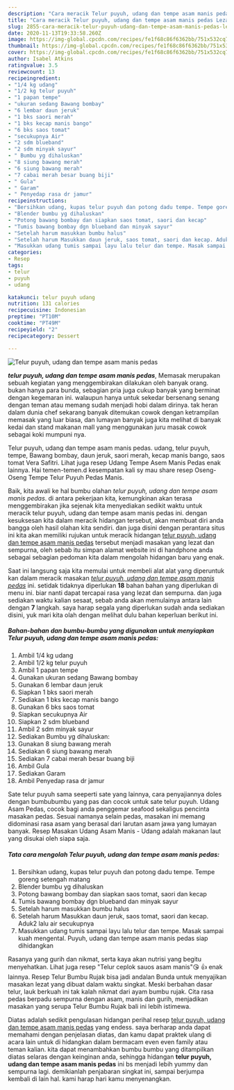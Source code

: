 ```yaml
---
description: "Cara meracik Telur puyuh, udang dan tempe asam manis pedas Lezat"
title: "Cara meracik Telur puyuh, udang dan tempe asam manis pedas Lezat"
slug: 2855-cara-meracik-telur-puyuh-udang-dan-tempe-asam-manis-pedas-lezat
date: 2020-11-13T19:33:58.260Z
image: https://img-global.cpcdn.com/recipes/fe1f68c86f6362bb/751x532cq70/telur-puyuh-udang-dan-tempe-asam-manis-pedas-foto-resep-utama.jpg
thumbnail: https://img-global.cpcdn.com/recipes/fe1f68c86f6362bb/751x532cq70/telur-puyuh-udang-dan-tempe-asam-manis-pedas-foto-resep-utama.jpg
cover: https://img-global.cpcdn.com/recipes/fe1f68c86f6362bb/751x532cq70/telur-puyuh-udang-dan-tempe-asam-manis-pedas-foto-resep-utama.jpg
author: Isabel Atkins
ratingvalue: 3.5
reviewcount: 13
recipeingredient:
- "1/4 kg udang"
- "1/2 kg telur puyuh"
- "1 papan tempe"
- "ukuran sedang Bawang bombay"
- "6 lembar daun jeruk"
- "1 bks saori merah"
- "1 bks kecap manis bango"
- "6 bks saos tomat"
- "secukupnya Air"
- "2 sdm blueband"
- "2 sdm minyak sayur"
- " Bumbu yg dihaluskan"
- "8 siung bawang merah"
- "6 siung bawang merah"
- "7 cabai merah besar buang biji"
- " Gula"
- " Garam"
- " Penyedap rasa dr jamur"
recipeinstructions:
- "Bersihkan udang, kupas telur puyuh dan potong dadu tempe. Tempe goreng setengah matang"
- "Blender bumbu yg dihaluskan"
- "Potong bawang bombay dan siapkan saos tomat, saori dan kecap"
- "Tumis bawang bombay dgn blueband dan minyak sayur"
- "Setelah harum masukkan bumbu halus"
- "Setelah harum Masukkan daun jeruk, saos tomat, saori dan kecap. Aduk2 lalu air secukupnya"
- "Masukkan udang tumis sampai layu lalu telur dan tempe. Masak sampai kuah mengental. Puyuh, udang dan tempe asam manis pedas siap dihidangkan"
categories:
- Resep
tags:
- telur
- puyuh
- udang

katakunci: telur puyuh udang 
nutrition: 131 calories
recipecuisine: Indonesian
preptime: "PT10M"
cooktime: "PT49M"
recipeyield: "2"
recipecategory: Dessert

---
```



![Telur puyuh, udang dan tempe asam manis pedas](https://img-global.cpcdn.com/recipes/fe1f68c86f6362bb/751x532cq70/telur-puyuh-udang-dan-tempe-asam-manis-pedas-foto-resep-utama.jpg)

<b><i>telur puyuh, udang dan tempe asam manis pedas</i></b>, Memasak merupakan sebuah kegiatan yang menggembirakan dilakukan oleh banyak orang. bukan hanya para bunda, sebagian pria juga cukup banyak yang berminat dengan kegemaran ini. walaupun hanya untuk sekedar bersenang senang dengan teman atau memang sudah menjadi hobi dalam dirinya. tak heran dalam dunia chef sekarang banyak ditemukan cowok dengan ketrampilan memasak yang luar biasa, dan lumayan banyak juga kita melihat di banyak kedai dan stand makanan mall yang menggunakan juru masak cowok sebagai koki mumpuni nya.

Telur puyuh, udang dan tempe asam manis pedas. udang, telur puyuh, tempe, Bawang bombay, daun jeruk, saori merah, kecap manis bango, saos tomat Vera Safitri. Lihat juga resep Udang Tempe Asem Manis Pedas enak lainnya. Hai temen-temen.d kesempatan kali sy mau share resep Oseng-Oseng Tempe Telur Puyuh Pedas Manis.

Baik, kita awali ke hal bumbu olahan <i>telur puyuh, udang dan tempe asam manis pedas</i>. di antara pekerjaan kita, kemungkinan akan terasa menggembirakan jika sejenak kita menyediakan sedikit waktu untuk meracik telur puyuh, udang dan tempe asam manis pedas ini. dengan kesuksesan kita dalam meracik hidangan tersebut, akan membuat diri anda bangga oleh hasil olahan kita sendiri. dan juga disini dengan perantara situs ini kita akan memiliki rujukan untuk meracik hidangan <u>telur puyuh, udang dan tempe asam manis pedas</u> tersebut menjadi masakan yang lezat dan sempurna, oleh sebab itu simpan alamat website ini di handphone anda sebagai sebagian pedoman kita dalam mengolah hidangan baru yang enak.


Saat ini langsung saja kita memulai untuk membeli alat alat yang diperuntuk kan dalam meracik masakan <u><i>telur puyuh, udang dan tempe asam manis pedas</i></u> ini. setidak tidaknya diperlukan <b>18</b> bahan bahan yang diperlukan di menu ini. biar nanti dapat tercapai rasa yang lezat dan sempurna. dan juga sediakan waktu kalian sesaat, sebab anda akan memulainya antara lain dengan <b>7</b> langkah. saya harap segala yang diperlukan sudah anda sediakan disini, yuk mari kita olah dengan melihat dulu bahan keperluan berikut ini.

<!--inarticleads1-->

##### Bahan-bahan dan bumbu-bumbu yang digunakan untuk menyiapkan Telur puyuh, udang dan tempe asam manis pedas:

1. Ambil 1/4 kg udang
1. Ambil 1/2 kg telur puyuh
1. Ambil 1 papan tempe
1. Gunakan ukuran sedang Bawang bombay
1. Gunakan 6 lembar daun jeruk
1. Siapkan 1 bks saori merah
1. Sediakan 1 bks kecap manis bango
1. Gunakan 6 bks saos tomat
1. Siapkan secukupnya Air
1. Siapkan 2 sdm blueband
1. Ambil 2 sdm minyak sayur
1. Sediakan  Bumbu yg dihaluskan:
1. Gunakan 8 siung bawang merah
1. Sediakan 6 siung bawang merah
1. Sediakan 7 cabai merah besar buang biji
1. Ambil  Gula
1. Sediakan  Garam
1. Ambil  Penyedap rasa dr jamur


Sate telur puyuh sama seeperti sate yang lainnya, cara penyajiannya doles dengan bumbubumbu yang pas dan cocok untuk sate telur puyuh. Udang Asam Pedas, cocok bagi anda penggemar seafood sekaligus pencinta masakan pedas. Sesuai namanya selain pedas, masakan ini memang didominasi rasa asam yang berasal dari larutan asam jawa yang lumayan banyak. Resep Masakan Udang Asam Manis - Udang adalah makanan laut yang disukai oleh siapa saja. 

<!--inarticleads2-->

##### Tata cara mengolah Telur puyuh, udang dan tempe asam manis pedas:

1. Bersihkan udang, kupas telur puyuh dan potong dadu tempe. Tempe goreng setengah matang
1. Blender bumbu yg dihaluskan
1. Potong bawang bombay dan siapkan saos tomat, saori dan kecap
1. Tumis bawang bombay dgn blueband dan minyak sayur
1. Setelah harum masukkan bumbu halus
1. Setelah harum Masukkan daun jeruk, saos tomat, saori dan kecap. Aduk2 lalu air secukupnya
1. Masukkan udang tumis sampai layu lalu telur dan tempe. Masak sampai kuah mengental. Puyuh, udang dan tempe asam manis pedas siap dihidangkan


Rasanya yang gurih dan nikmat, serta kaya akan nutrisi yang begitu menyehatkan. Lihat juga resep &#34;Telur ceplok sauos asam manis&#34;😘 ️👍 enak lainnya. Resep Telur Bumbu Rujak bisa jadi andalan Bunda untuk menyajikan masakan lezat yang dibuat dalam waktu singkat. Meski berbahan dasar telur, lauk berkuah ini tak kalah nikmat dari ayam bumbu rujak. Cita rasa pedas berpadu sempurna dengan asam, manis dan gurih, menjadikan masakan yang serupa Telur Bumbu Rujak bali ini lebih istimewa. 

Diatas adalah sedikit pengulasan hidangan perihal resep <u>telur puyuh, udang dan tempe asam manis pedas</u> yang endess. saya berharap anda dapat memahami dengan penjelasan diatas, dan kamu dapat praktek ulang di acara lain untuk di hidangkan dalam bermacam even even family atau teman kalian. kita dapat menambahkan bumbu bumbu yang ditampilkan diatas selaras dengan keinginan anda, sehingga hidangan <b>telur puyuh, udang dan tempe asam manis pedas</b> ini bs menjadi lebih yummy dan sempurna lagi. demikianlah penjabaran singkat ini, sampai berjumpa kembali di lain hal. kami harap hari kamu menyenangkan.
